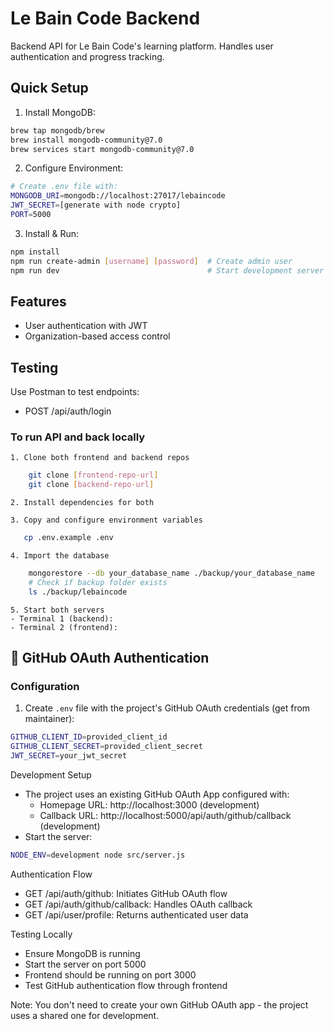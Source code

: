 # Le Bain Code Backend

Backend API for Le Bain Code's learning platform. Handles user authentication and progress tracking.

## Quick Setup

1. Install MongoDB:
```bash
brew tap mongodb/brew
brew install mongodb-community@7.0
brew services start mongodb-community@7.0
```
2. Configure Environment:
```bash
# Create .env file with:
MONGODB_URI=mongodb://localhost:27017/lebaincode
JWT_SECRET=[generate with node crypto]
PORT=5000
```

3. Install & Run:
```bash
npm install
npm run create-admin [username] [password]  # Create admin user
npm run dev                                 # Start development server
```
## Features
- User authentication with JWT
- Organization-based access control

## Testing
Use Postman to test endpoints:
- POST /api/auth/login

### To run API and back locally
    1. Clone both frontend and backend repos
```bash 
    git clone [frontend-repo-url]
    git clone [backend-repo-url]
```

    2. Install dependencies for both

    3. Copy and configure environment variables
 ```bash 
    cp .env.example .env
```

    4. Import the database 
```bash
    mongorestore --db your_database_name ./backup/your_database_name
    # Check if backup folder exists
    ls ./backup/lebaincode
```

    5. Start both servers
    - Terminal 1 (backend):
    - Terminal 2 (frontend):

## 🔐 GitHub OAuth Authentication

### Configuration
1. Create `.env` file with the project's GitHub OAuth credentials (get from maintainer):
```bash
GITHUB_CLIENT_ID=provided_client_id
GITHUB_CLIENT_SECRET=provided_client_secret
JWT_SECRET=your_jwt_secret
```
Development Setup
- The project uses an existing GitHub OAuth App configured with:
    - Homepage URL: http://localhost:3000 (development)
    - Callback URL: http://localhost:5000/api/auth/github/callback (development)
- Start the server:
```bash
NODE_ENV=development node src/server.js
```

Authentication Flow
- GET /api/auth/github: Initiates GitHub OAuth flow
- GET /api/auth/github/callback: Handles OAuth callback
- GET /api/user/profile: Returns authenticated user data

Testing Locally
- Ensure MongoDB is running
- Start the server on port 5000
- Frontend should be running on port 3000
- Test GitHub authentication flow through frontend

Note: You don't need to create your own GitHub OAuth app - the project uses a shared one for development.

